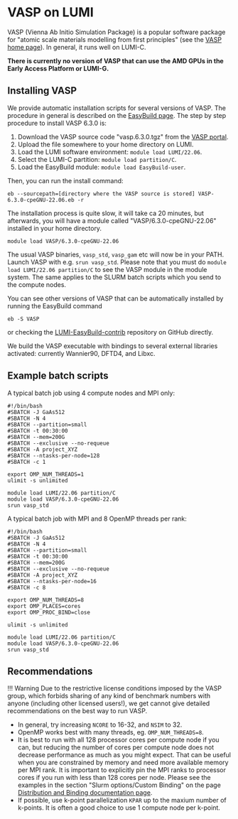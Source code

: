 # VASP on LUMI

VASP (Vienna Ab Initio Simulation Package) is a popular software package for "atomic scale materials modelling from first principles" (see the [VASP home page](https://www.vasp.at/)). In general, it runs well on LUMI-C.

**There is currently no version of VASP that can use the AMD GPUs in the Early Access Platform or LUMI-G.**

## Installing VASP 

We provide automatic installation scripts for several versions of VASP. The procedure in general is described on the [EasyBuild page](../installing/easybuild.md). The step by step procedure to install VASP 6.3.0 is:

1. Download the VASP source code "vasp.6.3.0.tgz" from the [VASP portal](https://www.vasp.at/).
2. Upload the file somewhere to your home directory on LUMI.
3. Load the LUMI software environment: `module load LUMI/22.06`.
4. Select the LUMI-C partition: `module load partition/C`.
5. Load the EasyBuild module: `module load EasyBuild-user`.

Then, you can run the install command:

    eb --sourcepath=[directory where the VASP source is stored] VASP-6.3.0-cpeGNU-22.06.eb -r

The installation process is quite slow, it will take ca 20 minutes, but afterwards, you will have a module called "VASP/6.3.0-cpeGNU-22.06" installed in your home directory.

    module load VASP/6.3.0-cpeGNU-22.06

The usual VASP binaries, `vasp_std`, `vasp_gam` etc will now be in your PATH. Launch VASP with e.g. `srun vasp_std`. Please note that you must do `module load LUMI/22.06 partition/C` to see the VASP module in the module system. The same applies to the SLURM batch scripts which you send to the compute nodes.

You can see other versions of VASP that can be automatically installed by running the EasyBuild command

    eb -S VASP

or checking the [LUMI-EasyBuild-contrib](https://github.com/Lumi-supercomputer/LUMI-EasyBuild-contrib/tree/main/easybuild/easyconfigs/v/VASP) repository on GitHub directly.

We build the VASP executable with bindings to several external libraries activated: currently Wannier90, DFTD4, and Libxc.

## Example batch scripts 

A typical batch job using 4 compute nodes and MPI only:

    #!/bin/bash
    #SBATCH -J GaAs512 
    #SBATCH -N 4
    #SBATCH --partition=small
    #SBATCH -t 00:30:00
    #SBATCH --mem=200G
    #SBATCH --exclusive --no-requeue
    #SBATCH -A project_XYZ
    #SBATCH --ntasks-per-node=128
    #SBATCH -c 1

    export OMP_NUM_THREADS=1
    ulimit -s unlimited

    module load LUMI/22.06 partition/C
    module load VASP/6.3.0-cpeGNU-22.06
    srun vasp_std

A typical batch job with MPI and 8 OpenMP threads per rank:

    #!/bin/bash
    #SBATCH -J GaAs512 
    #SBATCH -N 4
    #SBATCH --partition=small
    #SBATCH -t 00:30:00
    #SBATCH --mem=200G
    #SBATCH --exclusive --no-requeue
    #SBATCH -A project_XYZ
    #SBATCH --ntasks-per-node=16
    #SBATCH -c 8

    export OMP_NUM_THREADS=8
    export OMP_PLACES=cores
    export OMP_PROC_BIND=close

    ulimit -s unlimited

    module load LUMI/22.06 partition/C
    module load VASP/6.3.0-cpeGNU-22.06
    srun vasp_std

## Recommendations

!!! Warning
    Due to the restrictive license conditions imposed by the VASP group, which forbids sharing of any kind of benchmark numbers with anyone (including other licensed users!), we get cannot give detailed recommendations on the best way to run VASP.

* In general, try increasing `NCORE` to 16-32, and `NSIM` to 32.
* OpenMP works best with many threads, eg. `OMP_NUM_THREADS=8`.
* It is best to run with all 128 processor cores per compute node if you can, but reducing the number of cores per compute node does not decrease performance as much as you might expect. That can be useful when you are constrained by memory and need more available memory per MPI rank. It is important to explicitly pin the MPI ranks to processor cores if you run with less than 128 cores per node. Please see the examples in the section "Slurm options/Custom Binding" on the page [Distribution and Binding documentation page](/computing/jobs/distribution-binding/).
* If possible, use k-point parallelization `KPAR` up to the maxium number of k-points. It is often a good choice to use 1 compute node per k-point.
